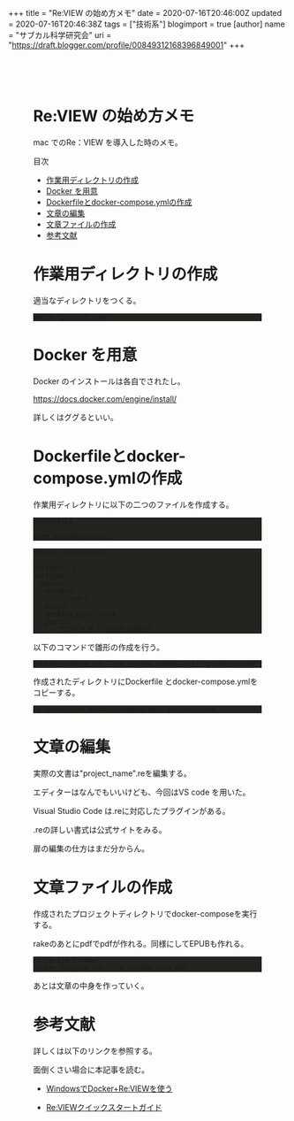 +++
title = "Re:VIEW の始め方メモ"
date = 2020-07-16T20:46:00Z
updated = 2020-07-16T20:46:38Z
tags = ["技術系"]
blogimport = true 
[author]
	name = "サブカル科学研究会"
	uri = "https://draft.blogger.com/profile/00849312168396849001"
+++

<html><head>      <meta charset="utf-8">      <meta name="viewport" content="width=device-width, initial-scale=1, shrink-to-fit=no">      <link rel="stylesheet" href="https://cdnjs.cloudflare.com/ajax/libs/highlight.js/9.15.6/styles/monokai-sublime.min.css" integrity="sha256-kTdkFYZP3TqSvlJAUiZ6/s5L2xu4xsdU9eYMWsKOk74=" crossorigin="anonymous">			<link rel="stylesheet" href="https://cdnjs.cloudflare.com/ajax/libs/github-markdown-css/3.0.1/github-markdown.min.css" integrity="sha256-HbgiGHMLxHZ3kkAiixyvnaaZFNjNWLYKD/QG6PWaQPc=" crossorigin="anonymous">			<link rel="stylesheet" href="/css/guest.bundle.css?v=0.13.0"><style type="text/css">      .markdown-body { 			  box-sizing: border-box; 			  min-width: 200px; 			  max-width: 980px; 			  margin: 0 auto; 			  padding: 45px; 			} 			.markdown-body pre { 			  background: #23241f; 			} 			.markdown-body strong, 			.markdown-body h1, 			.markdown-body h2, 			.markdown-body h3, 			.markdown-body h4, 			.markdown-body h5 { 			  font-weight: 700; 			} 			@media (max-width: 767px) { 			  .markdown-body { 			    padding: 15px; 			  } 			}</style><script src="https://code.jquery.com/jquery-3.4.1.min.js" integrity="sha256-CSXorXvZcTkaix6Yvo6HppcZGetbYMGWSFlBw8HfCJo=" crossorigin="anonymous"></script><title>Re:VIEW の始め方メモ</title></head><body><div class="markdown-body"><h1 id="Re:VIEW_の始め方メモ" onmouseover="this.querySelector('a .fa-link').style.display='inline-block'" onmouseout="this.querySelector('a .fa-link').style.display='none'">Re:VIEW の始め方メモ<a href="#Re:VIEW_の始め方メモ" title="Re:VIEW_の始め方メモ"><i class="fas fa-link ml-1" style="display:none;"></i></a></h1><p>mac でのRe：VIEW を導入した時のメモ。</p><p>目次</p><ul><li><a href='#作業用ディレクトリの作成'>作業用ディレクトリの作成</a></li><li><a href='#Docker_を用意'>Docker を用意</a></li><li><a href='#Dockerfileとdocker-compose.ymlの作成'>Dockerfileとdocker-compose.ymlの作成</a></li><li><a href='#文章の編集'>文章の編集</a></li><li><a href='#文章ファイルの作成'>文章ファイルの作成</a></li><li><a href='#参考文献'>参考文献</a></li></ul> <h1 id="作業用ディレクトリの作成" onmouseover="this.querySelector('a .fa-link').style.display='inline-block'" onmouseout="this.querySelector('a .fa-link').style.display='none'">作業用ディレクトリの作成<a href="#作業用ディレクトリの作成" title="作業用ディレクトリの作成"><i class="fas fa-link ml-1" style="display:none;"></i></a></h1><p>適当なディレクトリをつくる。</p><pre><code>mkdir “project_name”</code></pre><h1 id="Docker_を用意" onmouseover="this.querySelector('a .fa-link').style.display='inline-block'" onmouseout="this.querySelector('a .fa-link').style.display='none'">Docker を用意<a href="#Docker_を用意" title="Docker_を用意"><i class="fas fa-link ml-1" style="display:none;"></i></a></h1><p>Docker のインストールは各自でされたし。</p><p><a href="https://docs.docker.com/engine/install/">https://docs.docker.com/engine/install/</a></p><p>詳しくはググるといい。</p><h1 id="Dockerfileとdocker-compose.ymlの作成" onmouseover="this.querySelector('a .fa-link').style.display='inline-block'" onmouseout="this.querySelector('a .fa-link').style.display='none'">Dockerfileとdocker-compose.ymlの作成<a href="#Dockerfileとdocker-compose.ymlの作成" title="Dockerfileとdocker-compose.ymlの作成"><i class="fas fa-link ml-1" style="display:none;"></i></a></h1><p>作業用ディレクトリに以下の二つのファイルを作成する。</p><pre><code>Dockerfile<br /><br />FROM vvakame/review</code></pre><pre><code>docker-compose.yml<br /><br />version: &#39;3&#39;<br />services:<br /> review:<br />   volumes:<br />     - .:/work<br />   build: .<br />   working_dir: /work<br />   ports:<br />     - &quot;127.0.0.1:18000:18000&quot;</code></pre><p>以下のコマンドで雛形の作成を行う。</p><pre><code>docker-compose run --rm review review-init &quot;project_name&quot;</code></pre><p>作成されたディレクトリにDockerfile とdocker-compose.ymlをコピーする。</p><pre><code>cp Dockerfile docker-compose.yml &quot;project_name&quot;</code></pre><h1 id="文章の編集" onmouseover="this.querySelector('a .fa-link').style.display='inline-block'" onmouseout="this.querySelector('a .fa-link').style.display='none'">文章の編集<a href="#文章の編集" title="文章の編集"><i class="fas fa-link ml-1" style="display:none;"></i></a></h1><p>実際の文書は&quot;project_name&quot;.reを編集する。</p><p>エディターはなんでもいいけども、今回はVS code を用いた。</p><p>Visual Studio Code は.reに対応したプラグインがある。</p><p>.reの詳しい書式は公式サイトをみる。</p><p>扉の編集の仕方はまだ分からん。</p><h1 id="文章ファイルの作成" onmouseover="this.querySelector('a .fa-link').style.display='inline-block'" onmouseout="this.querySelector('a .fa-link').style.display='none'">文章ファイルの作成<a href="#文章ファイルの作成" title="文章ファイルの作成"><i class="fas fa-link ml-1" style="display:none;"></i></a></h1><p>作成されたプロジェクトディレクトリでdocker-composeを実行する。</p><p>rakeのあとにpdfでpdfが作れる。同様にしてEPUBも作れる。</p><pre><code>cd &quot;project_name&quot;<br />docker-compose run --rm review rake pdf</code></pre><p>あとは文章の中身を作っていく。</p><h1 id="参考文献" onmouseover="this.querySelector('a .fa-link').style.display='inline-block'" onmouseout="this.querySelector('a .fa-link').style.display='none'">参考文献<a href="#参考文献" title="参考文献"><i class="fas fa-link ml-1" style="display:none;"></i></a></h1><p>詳しくは以下のリンクを参照する。</p><p>面倒くさい場合に本記事を読む。</p><ul><li><p><a href="https://github.com/vvakame/docker-review/blob/master/doc/windows-review.md">WindowsでDocker+Re:VIEWを使う</a></p></li><li><p><a href="https://github.com/kmuto/review/blob/master/doc/quickstart.ja.md">Re:VIEWクイックスタートガイド</a></p></li></ul></div></body><script src="https://cdnjs.cloudflare.com/ajax/libs/highlight.js/9.15.6/highlight.min.js" integrity="sha256-aYTdUrn6Ow1DDgh5JTc3aDGnnju48y/1c8s1dgkYPQ8=" crossorigin="anonymous"></script><script type="text/javascript">hljs.initHighlightingOnLoad();</script><script>		  $(document).on("mouseover", "h1,h2,h3,h4,h5", function(e) { 		    $(e.currentTarget).find(".fa-link").text("🔗").show(); 		  }); 		  $(document).on("mouseout", "h1,h2,h3,h4,h5", function(e) { 		    $(e.currentTarget).find(".fa-link").hide(); 		  });</script></html>
